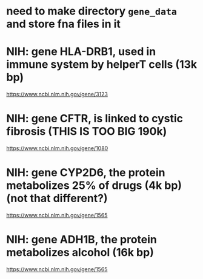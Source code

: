 # need to make directory `gene_data` and store fna files in it

# NIH: gene HLA-DRB1, used in immune system by helperT cells (13k bp)

https://www.ncbi.nlm.nih.gov/gene/3123

# NIH: gene CFTR, is linked to cystic fibrosis (THIS IS TOO BIG 190k)

https://www.ncbi.nlm.nih.gov/gene/1080

# NIH: gene CYP2D6, the protein metabolizes 25% of drugs (4k bp) (not that different?)

https://www.ncbi.nlm.nih.gov/gene/1565

# NIH: gene ADH1B, the protein metabolizes alcohol (16k bp)

https://www.ncbi.nlm.nih.gov/gene/1565